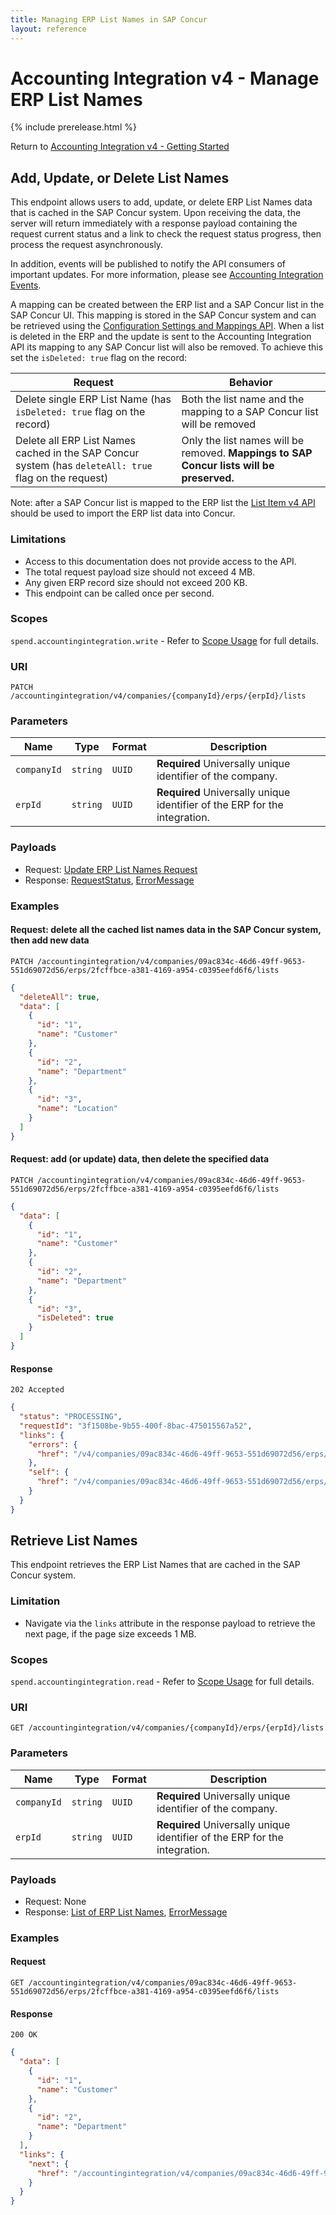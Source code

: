 ```yaml
---
title: Managing ERP List Names in SAP Concur
layout: reference
---
```


# Accounting Integration v4 - Manage ERP List Names

{% include prerelease.html %}

Return to [Accounting Integration v4 - Getting Started](/api-reference/accounting-integration/v4.accountingintegration-get-started.html)

## <a name="patch-lists"></a>Add, Update, or Delete List Names

This endpoint allows users to add, update, or delete ERP List Names data that is cached in the SAP Concur system. Upon
receiving the data, the server will return immediately with a response payload containing the request current status and
a link to check the request status progress, then process the request asynchronously.

In addition, events will be published to notify the API consumers of important updates. For more information, please
see [Accounting Integration Events](/event-topics/event-subscription-topic-accountingintegration.html).

A mapping can be created between the ERP list and a SAP Concur list in the SAP Concur UI. This mapping
is stored in the SAP Concur system and can be retrieved using
the [Configuration Settings and Mappings API](/v4.accountingintegration-mappings.html).
When a list is deleted in the ERP and the update is sent to the Accounting Integration API its mapping to any SAP Concur
list will also be removed. To achieve this set the `isDeleted: true` flag on the record:

| Request                                                                                               | Behavior                                                                                 |
|-------------------------------------------------------------------------------------------------------|------------------------------------------------------------------------------------------|
| Delete single ERP List Name (has `isDeleted: true` flag on the record)                                | Both the list name and the mapping to a SAP Concur list will be removed                  |
| Delete all ERP List Names cached in the SAP Concur system (has `deleteAll: true` flag on the request) | Only the list names will be removed. **Mappings to SAP Concur lists will be preserved.** |

Note: after a SAP Concur list is mapped to the ERP list
the [List Item v4 API](/api-reference/common/list-item/v4.list-item.html) should be used to import the ERP list data
into Concur.

### Limitations

* Access to this documentation does not provide access to the API. 
* The total request payload size should not exceed 4 MB.
* Any given ERP record size should not exceed 200 KB.
* This endpoint can be called once per second.

### Scopes

`spend.accountingintegration.write` - Refer to [Scope Usage](./v4.accountingintegration-get-started.html#scope-usage) for full details.

### URI

```shell
PATCH /accountingintegration/v4/companies/{companyId}/erps/{erpId}/lists
```

### Parameters

| Name        | Type     | Format | Description                                                                |
|-------------|----------|--------|----------------------------------------------------------------------------|
| `companyId` | `string` | `UUID` | **Required** Universally unique identifier of the company.                 |
| `erpId`     | `string` | `UUID` | **Required** Universally unique identifier of the ERP for the integration. |

### Payloads

* Request: [Update ERP List Names Request](./v4.accountingintegration-schema.html#list-of-list)
* Response: [RequestStatus](./v4.accountingintegration-schema.html#request-status), [ErrorMessage](./v4.accountingintegration-schema.html#errorMessage)

### Examples

#### Request: delete all the cached list names data in the SAP Concur system, then add new data

```shell
PATCH /accountingintegration/v4/companies/09ac834c-46d6-49ff-9653-551d69072d56/erps/2fcffbce-a381-4169-a954-c0395eefd6f6/lists
```

```json
{
  "deleteAll": true,
  "data": [
    {
      "id": "1",
      "name": "Customer"
    },
    {
      "id": "2",
      "name": "Department"
    },
    {
      "id": "3",
      "name": "Location"
    }
  ]
}
```

#### Request: add (or update) data, then delete the specified data

```shell
PATCH /accountingintegration/v4/companies/09ac834c-46d6-49ff-9653-551d69072d56/erps/2fcffbce-a381-4169-a954-c0395eefd6f6/lists
```

```json
{
  "data": [
    {
      "id": "1",
      "name": "Customer"
    },
    {
      "id": "2",
      "name": "Department"
    },
    {
      "id": "3",
      "isDeleted": true
    }
  ]
}
```

#### Response

```shell
202 Accepted
```

```json
{
  "status": "PROCESSING",
  "requestId": "3f1508be-9b55-400f-8bac-475015567a52",
  "links": {
    "errors": {
      "href": "/v4/companies/09ac834c-46d6-49ff-9653-551d69072d56/erps/2fcffbce-a381-4169-a954-c0395eefd6f6/requests/3f1508be-9b55-400f-8bac-475015567a52/errors"
    },
    "self": {
      "href": "/v4/companies/09ac834c-46d6-49ff-9653-551d69072d56/erps/2fcffbce-a381-4169-a954-c0395eefd6f6/requests/3f1508be-9b55-400f-8bac-475015567a52"
    }
  }
}
```

## <a name="get-lists"></a>Retrieve List Names

This endpoint retrieves the ERP List Names that are cached in the SAP Concur system.

### Limitation

* Navigate via the `links` attribute in the response payload to retrieve the next page, if the page size exceeds 1 MB.

### Scopes

`spend.accountingintegration.read` - Refer to [Scope Usage](./v4.accountingintegration-get-started.html#scope-usage) for full details.

### URI

```shell
GET /accountingintegration/v4/companies/{companyId}/erps/{erpId}/lists
```

### Parameters

| Name        | Type     | Format | Description                                                                |
|-------------|----------|--------|----------------------------------------------------------------------------|
| `companyId` | `string` | `UUID` | **Required** Universally unique identifier of the company.                 |
| `erpId`     | `string` | `UUID` | **Required** Universally unique identifier of the ERP for the integration. |

### Payloads

* Request: None
* Response: [List of ERP List Names](./v4.accountingintegration-schema.html#list-of-list), [ErrorMessage](./v4.accountingintegration-schema.html#errorMessage)

### Examples

#### Request

```shell
GET /accountingintegration/v4/companies/09ac834c-46d6-49ff-9653-551d69072d56/erps/2fcffbce-a381-4169-a954-c0395eefd6f6/lists
```

#### Response

```shell
200 OK
```

```json
{
  "data": [
    {
      "id": "1",
      "name": "Customer"
    },
    {
      "id": "2",
      "name": "Department"
    }
  ],
  "links": {
    "next": {
      "href": "/accountingintegration/v4/companies/09ac834c-46d6-49ff-9653-551d69072d56/erps/2fcffbce-a381-4169-a954-c0395eefd6f6/lists?next=string"
    }
  }  
}
```
